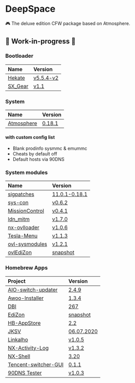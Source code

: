 # DeepSpace

🎮 The deluxe edition CFW package based on Atmosphere.

## 🚧 Work-in-progress 🚧

### Bootloader

| Name                                       | Version                                                              |
| :----------------------------------------- | :------------------------------------------------------------------- |
| [Hekate](https://github.com/CTCaer/hekate) | [v5.5.4-v2](https://github.com/CTCaer/hekate/releases/tag/v5.5.4-v2) |
| [SX_Gear](https://sx.xecuter.com/)         | [v1.1](https://sx.xecuter.com/)                                      |

### System

| Name                                                      | Version                                                                   |
| :-------------------------------------------------------- | :------------------------------------------------------------------------ |
| [Atmosphere](https://github.com/Atmosphere-NX/Atmosphere) | [0.18.1](https://github.com/Atmosphere-NX/Atmosphere/releases/tag/0.18.1) |

#### with custom config list

- Blank prodinfo sysmmc & emummc
- Cheats by default off
- Default hosts via 90DNS

### System modules

| Name                                                        | Version                                                                              |
| :---------------------------------------------------------- | :----------------------------------------------------------------------------------- |
| [sigpatches](https://github.com/ITotalJustice/patches)      | [11.0.1-0.18.1](https://github.com/ITotalJustice/patches/releases/tag/11.0.1-0.18.1) |
| [sys-con](https://github.com/cathery/sys-con)               | [v0.6.2](https://github.com/cathery/sys-con/releases/tag/v0.6.2)                     |
| [MissionControl](https://github.com/ndeadly/MissionControl) | [v0.4.1](https://github.com/ndeadly/MissionControl/releases/tag/v0.4.1)              |
| [ldn_mitm](https://github.com/spacemeowx2/ldn_mitm)         | [v1.7.0](https://github.com/spacemeowx2/ldn_mitm/releases/tag/v1.7.0)                |
| [nx-ovlloader](https://github.com/WerWolv/nx-ovlloader)     | [v1.0.6](https://github.com/WerWolv/nx-ovlloader/releases/tag/v1.0.6)                |
| [Tesla-Menu](https://github.com/WerWolv/Tesla-Menu)         | [v1.1.3](https://github.com/WerWolv/Tesla-Menu/releases/tag/v1.1.3)                  |
| [ovl-sysmodules](https://github.com/WerWolv/ovl-sysmodules) | [v1.2.1](https://github.com/WerWolv/ovl-sysmodules/releases/tag/v1.2.1)              |
| [ovlEdiZon](https://github.com/WerWolv/EdiZon)              | [snapshot](https://github.com/WerWolv/EdiZon/releases/tag/snapshot)                  |

### Homebrew Apps

| Project                                                                     | Version                                                                           |
| :-------------------------------------------------------------------------- | :-------------------------------------------------------------------------------- |
| [AIO-switch-updater](https://github.com/HamletDuFromage/aio-switch-updater) | [2.4.9](https://github.com/HamletDuFromage/aio-switch-updater/releases/tag/2.4.9) |
| [Awoo-Installer](https://github.com/Huntereb/Awoo-Installer)                | [1.3.4](https://github.com/Huntereb/Awoo-Installer/releases/tag/1.3.4)            |
| [DBI](https://github.com/rashevskyv/dbi)                                    | [267](https://github.com/rashevskyv/dbi/releases/tag/267)                         |
| [EdiZon](https://github.com/WerWolv/EdiZon)                                 | [snapshot](https://github.com/WerWolv/EdiZon/releases/tag/snapshot)               |
| [HB-AppStore](https://github.com/fortheusers/hb-appstore)                   | [2.2](https://github.com/fortheusers/hb-appstore/releases/tag/2.2)                |
| [JKSV](https://github.com/J-D-K/JKSV)                                       | [06.07.2020](https://github.com/J-D-K/JKSV/releases/tag/06.07.2020)               |
| [Linkalho](https://github.com/rdmrocha/linkalho)                            | [v1.0.5](https://github.com/rdmrocha/linkalho/releases/tag/v1.0.5)                |
| [NX-Activity-Log](https://github.com/tallbl0nde/NX-Activity-Log)            | [v1.3.2](https://github.com/tallbl0nde/NX-Activity-Log/releases/tag/v1.3.2)       |
| [NX-Shell](https://github.com/joel16/NX-Shell)                              | [3.20](https://github.com/joel16/NX-Shell/releases/tag/3.20)                      |
| [Tencent-switcher-GUI](https://github.com/CaiMiao/Tencent-switcher-GUI)     | [0.1.1](https://github.com/CaiMiao/Tencent-switcher-GUI/releases/tag/0.1.1)       |
| [90DNS Tester](https://github.com/meganukebmp/Switch_90DNS_tester)          | [v1.0.3](https://github.com/meganukebmp/Switch_90DNS_tester/releases/tag/v1.0.3)  |
